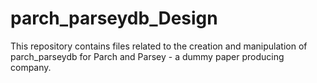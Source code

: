 # parch_parseydb_Design
This repository contains files related to the creation and manipulation of parch_parseydb for Parch and Parsey - a dummy paper producing company.
